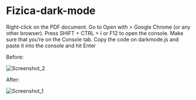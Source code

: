 # Fizica-dark-mode

Right-click on the PDF document.
Go to Open with > Google Chrome (or any other browser).
Press SHIFT + CTRL + I or F12 to open the console.
Make sure that you’re on the Console tab.
Copy the code on darkmode.js and paste it into the console and hit Enter

Before:

![Screenshot_2](https://user-images.githubusercontent.com/60571589/144484273-40dfdab1-6f45-4740-a901-daf005daa576.png)

After:

![Screenshot_1](https://user-images.githubusercontent.com/60571589/144484175-8d4f999e-7608-4fff-b667-7b18297c3643.png)
